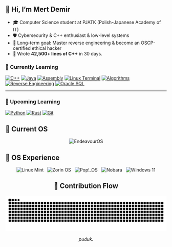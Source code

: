 ## 👋 Hi, I’m Mert Demir

- 🎓 Computer Science student at PJATK (Polish-Japanese Academy of IT)  
- 🛡️ Cybersecurity & C++ enthusiast & low-level systems 
- 🎯 Long-term goal: Master reverse engineering & become an OSCP-certified ethical hacker
- 🧱 Wrote **42,500+ lines of C++** in 30 days.








<h3>🧠 Currently Learning</h3>

<div align="left">
  <a href="#"><img src="https://img.shields.io/badge/C++-00599C?style=for-the-badge&logo=c%2B%2B&logoColor=white" alt="C++" title="C++" /></a>
  <a href="#"><img src="https://img.shields.io/badge/Java-ED8B00?style=for-the-badge&logo=java&logoColor=white" alt="Java" title="Java" /></a>
  <a href="#"><img src="https://img.shields.io/badge/Assembly-000000?style=for-the-badge&logo=gnuemacs&logoColor=white" alt="Assembly" title="Assembly" /></a>
  <a href="#"><img src="https://img.shields.io/badge/Linux_Terminal-000000?style=for-the-badge&logo=linux&logoColor=yellow" alt="Linux Terminal" title="Linux Terminal" /></a>
  <a href="#"><img src="https://img.shields.io/badge/Algorithms-009688?style=for-the-badge&logoColor=white" alt="Algorithms" title="Algorithms" /></a>
  <a href="#"><img src="https://img.shields.io/badge/Reverse_Engineering-7E57C2?style=for-the-badge&logoColor=white" alt="Reverse Engineering" title="Reverse Engineering" /></a>
  <a href="#"><img src="https://img.shields.io/badge/Oracle_SQL-F80000?style=for-the-badge&logo=oracle&logoColor=white" alt="Oracle SQL" title="Oracle SQL" /></a>
</div>

---
<h3>🚀 Upcoming Learning</h3>

<div align="left">
  <a href="#"><img src="https://img.shields.io/badge/Python-3776AB?style=for-the-badge&logo=python&logoColor=white" alt="Python" title="Python" /></a>
  <a href="#"><img src="https://img.shields.io/badge/Rust-000000?style=for-the-badge&logo=rust&logoColor=white" alt="Rust" title="Rust" /></a>
  <a href="#"><img src="https://img.shields.io/badge/Git-F05032?style=for-the-badge&logo=git&logoColor=white" alt="Git" title="Git" /></a>
</div>

## 🧬 Current OS

<p align="center">
  <img src="https://img.shields.io/badge/EndeavourOS-5A5CBB?style=for-the-badge&logo=endeavouros&logoColor=white" alt="EndeavourOS"/>
</p>


## 🌌 OS Experience

<p align="center">
  <img src="https://img.shields.io/badge/Linux_Mint-87CF3E?style=for-the-badge&logo=linuxmint&logoColor=white" alt="Linux Mint"/>
  &nbsp;
  <img src="https://img.shields.io/badge/Zorin_OS-0CCEED?style=for-the-badge&logo=zorin&logoColor=white" alt="Zorin OS"/>
  &nbsp;
  <img src="https://img.shields.io/badge/Pop!_OS-48B9C7?style=for-the-badge&logo=popos&logoColor=white" alt="Pop!_OS"/>
  &nbsp;
  <img src="https://img.shields.io/badge/Nobara-764ABC?style=for-the-badge&logo=archlinux&logoColor=white" alt="Nobara"/>
  &nbsp;
  <img src="https://img.shields.io/badge/Windows_11-0078D6?style=for-the-badge&logo=windows11&logoColor=white" alt="Windows 11"/>
</p>




<h2 align="center">🧠 Contribution Flow</h2>

<p align="center">
  <img src="https://github.com/puduk/puduk/blob/output/github-contribution-grid-snake.svg" alt="Snake contribution animation" />
</p>

<p align="center">
  <i>puduk.</i>
</p>

<!--START_SECTION:waka-->

<!---
puduk/puduk is a ✨ special ✨ repository because its `README.md` (this file) appears on your GitHub profile.
You can click the Preview link to take a look at your changes.
--->
